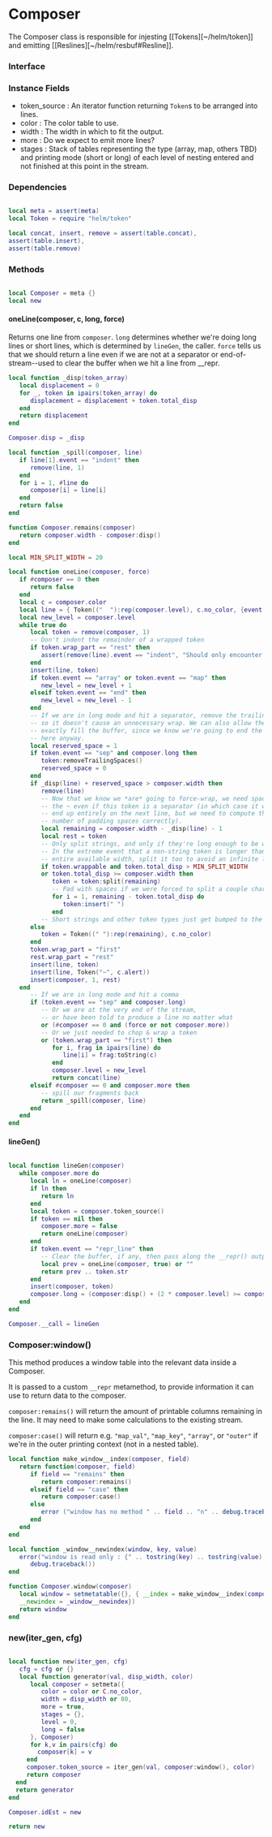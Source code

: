 # Composer

The Composer class is responsible for injesting [[Tokens][~/helm/token]] and
emitting [[Reslines][~/helm/resbuf#Resline]].


### Interface

### Instance Fields

-  token_source : An iterator function returning ``Token``s to be arranged
into lines.
-  color : The color table to use.
-  width : The width in which to fit the output.
-  more : Do we expect to emit more lines?
-  stages : Stack of tables representing the type (array, map, others TBD)
and printing mode (short or long) of each level of nesting entered
and not finished at this point in the stream.

### Dependencies

```lua

local meta = assert(meta)
local Token = require "helm/token"

local concat, insert, remove = assert(table.concat),
assert(table.insert),
assert(table.remove)

```
### Methods

```lua

local Composer = meta {}
local new

```
#### oneLine(composer, c, long, force)

Returns one line from ``composer``. ``long`` determines whether we're doing long
lines or short lines, which is determined by ``lineGen``, the caller.
``force`` tells us that we should return a line even if we are not at a separator
or end-of-stream--used to clear the buffer when we hit a line from __repr.

```lua
local function _disp(token_array)
   local displacement = 0
   for _, token in ipairs(token_array) do
      displacement = displacement + token.total_disp
   end
   return displacement
end

Composer.disp = _disp

local function _spill(composer, line)
   if line[1].event == "indent" then
      remove(line, 1)
   end
   for i = 1, #line do
      composer[i] = line[i]
   end
   return false
end

function Composer.remains(composer)
   return composer.width - composer:disp()
end

local MIN_SPLIT_WIDTH = 20

local function oneLine(composer, force)
   if #composer == 0 then
      return false
   end
   local c = composer.color
   local line = { Token(("  "):rep(composer.level), c.no_color, {event = "indent"}) }
   local new_level = composer.level
   while true do
      local token = remove(composer, 1)
      -- Don't indent the remainder of a wrapped token
      if token.wrap_part == "rest" then
         assert(remove(line).event == "indent", "Should only encounter rest-of-wrap at start of line")
      end
      insert(line, token)
      if token.event == "array" or token.event == "map" then
         new_level = new_level + 1
      elseif token.event == "end" then
         new_level = new_level - 1
      end
      -- If we are in long mode and hit a separator, remove the trailing space
      -- so it doesn't cause an unnecessary wrap. We can also allow the line to
      -- exactly fill the buffer, since we know we're going to end the line
      -- here anyway.
      local reserved_space = 1
      if token.event == "sep" and composer.long then
         token:removeTrailingSpaces()
         reserved_space = 0
      end
      if _disp(line) + reserved_space > composer.width then
         remove(line)
         -- Now that we know we *are* going to force-wrap, we need space for
         -- the ~ even if this token is a separator (in which case it will
         -- end up entirely on the next line, but we need to compute the
         -- number of padding spaces correctly).
         local remaining = composer.width - _disp(line) - 1
         local rest = token
         -- Only split strings, and only if they're long enough to be worth it
         -- In the extreme event that a non-string token is longer than the
         -- entire available width, split it too to avoid an infinite loop
         if token.wrappable and token.total_disp > MIN_SPLIT_WIDTH
         or token.total_disp >= composer.width then
            token = token:split(remaining)
            -- Pad with spaces if we were forced to split a couple chars short
            for i = 1, remaining - token.total_disp do
               token:insert(" ")
            end
         -- Short strings and other token types just get bumped to the next line
      else
         token = Token((" "):rep(remaining), c.no_color)
      end
      token.wrap_part = "first"
      rest.wrap_part = "rest"
      insert(line, token)
      insert(line, Token("~", c.alert))
      insert(composer, 1, rest)
   end
      -- If we are in long mode and hit a comma
      if (token.event == "sep" and composer.long)
         -- Or we are at the very end of the stream,
         -- or have been told to produce a line no matter what
         or (#composer == 0 and (force or not composer.more))
         -- Or we just needed to chop & wrap a token
         or (token.wrap_part == "first") then
            for i, frag in ipairs(line) do
               line[i] = frag:toString(c)
            end
            composer.level = new_level
            return concat(line)
      elseif #composer == 0 and composer.more then
         -- spill our fragments back
         return _spill(composer, line)
      end
   end
end
```
#### lineGen()

```lua

local function lineGen(composer)
   while composer.more do
      local ln = oneLine(composer)
      if ln then
         return ln
      end
      local token = composer.token_source()
      if token == nil then
         composer.more = false
         return oneLine(composer)
      end
      if token.event == "repr_line" then
         -- Clear the buffer, if any, then pass along the __repr() output
         local prev = oneLine(composer, true) or ""
         return prev .. token.str
      end
      insert(composer, token)
      composer.long = (composer:disp() + (2 * composer.level) >= composer.width)
   end
end

Composer.__call = lineGen

```
### Composer:window()

This method produces a window table into the relevant data inside a Composer.


It is passed to a custom ``__repr`` metamethod, to provide information it can
use to return data to the composer.


``composer:remains()`` will return the amount of printable columns remaining in
the line.  It may need to make some calculations to the existing stream.


``composer:case()`` will return e.g. ``"map_val"``, ``"map_key"``, ``"array"``,
or ``"outer"`` if we're in the outer printing context (not in a nested table).

```lua
local function make_window__index(composer, field)
   return function(composer, field)
      if field == "remains" then
         return composer:remains()
      elseif field == "case" then
         return composer:case()
      else
         error ("window has no method " .. field .. "n" .. debug.traceback())
      end
   end
end

local function _window__newindex(window, key, value)
   error("window is read only : {" .. tostring(key) .. tostring(value) .. "}",
      debug.traceback())
end

function Composer.window(composer)
   local window = setmetatable({}, { __index = make_window__index(composer),
   __newindex = _window__newindex})
   return window
end
```
### new(iter_gen, cfg)

```lua

local function new(iter_gen, cfg)
   cfg = cfg or {}
   local function generator(val, disp_width, color)
      local composer = setmeta({
         color = color or C.no_color,
         width = disp_width or 80,
         more = true,
         stages = {},
         level = 0,
         long = false
      }, Composer)
      for k,v in pairs(cfg) do
        composer[k] = v
     end
     composer.token_source = iter_gen(val, composer:window(), color)
     return composer
  end
  return generator
end

Composer.idEst = new

return new

```
